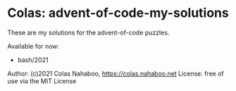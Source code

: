 # Colas: advent-of-code-my-solutions
These are my solutions for the advent-of-code puzzles.

Available for now:
- bash/2021

Author: (c)2021 Colas Nahaboo, https://colas.nahaboo.net
License: free of use via the MIT License
